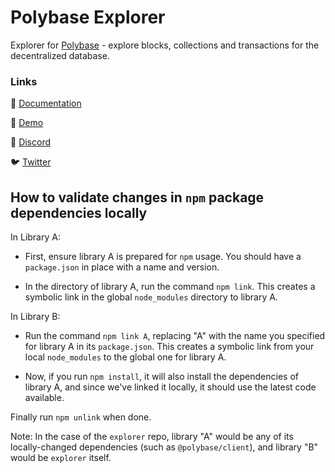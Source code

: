 # Polybase Explorer

Explorer for [Polybase](https://polybase.xyz) - explore blocks, collections and transactions for the decentralized database.

### Links

📖 [Documentation](https://docs.polybase.xyz)

💬 [Demo](https://social.testnet.polybase.xyz)

👾 [Discord](https://discord.com/invite/DrXkRpCFDX)

🐦 [Twitter](https://twitter.com/polybase_xyz)


## How to validate changes in `npm` package dependencies locally

In Library A:

  * First, ensure library A is prepared for `npm` usage. You should have a `package.json` in place with a name and version.

  * In the directory of library A, run the command `npm link`. This creates a symbolic link in the global `node_modules` directory to library A.

In Library B:

  * Run the command `npm link A`, replacing "A" with the name you specified for library A in its `package.json`. 
    This creates a symbolic link from your local `node_modules` to the global one for library A.

  * Now, if you run `npm install`, it will also install the dependencies of library A, and since we've linked it locally, it should use the latest code available.

Finally run `npm unlink` when done.

Note: In the case of the `explorer` repo, library "A" would be any of its locally-changed dependencies (such as `@polybase/client`), and library "B" would be `explorer` itself.

